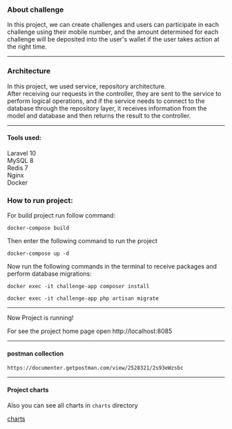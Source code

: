 ### About challenge

In this project, we can create challenges and users can participate in each challenge using their mobile number, and the amount determined for each challenge will be deposited into the user's wallet if the user takes action at the right time.

---

### Architecture

In this project, we used service, repository architecture.   
After receiving our requests in the controller, they are sent to the service to perform logical operations, and if the service needs to connect to the database through the repository layer, it receives information from the model and database and then returns the result to the controller.

---



#### Tools used:   
Laravel 10  
MySQL 8  
Redis 7  
Nginx  
Docker 


### How to run project:

For build project run follow command:
``` 
docker-compose build
```

Then enter the following command to run the project
``` 
docker-compose up -d
```

Now run the following commands in the terminal to receive packages and perform database migrations:

``` 
docker exec -it challenge-app composer install
```

``` 
docker exec -it challenge-app php artisan migrate
```

---

Now Project is running!  

For see the project home page open http://localhost:8085

---
#### postman collection
``` 
https://documenter.getpostman.com/view/2528321/2s93eWzsbc
```

---
#### Project charts
Also you can see all charts in `charts` directory

[charts](charts)


       
